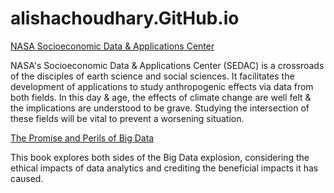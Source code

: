 # alishachoudhary.GitHub.io
[NASA Socioeconomic Data & Applications Center](https://sedac.ciesin.columbia.edu/)


NASA's Socioeconomic Data & Applications Center (SEDAC) is a crossroads of the disciples of earth science and social sciences. It facilitates the development of applications to study anthropogenic effects via data from both fields. In this day & age, the effects of climate change are well felt & the implications are understood to be grave. Studying the intersection of these fields will be vital to prevent a worsening situation. 

[The Promise and Perils of Big Data](https://www.aspeninstitute.org/wp-content/uploads/files/content/docs/pubs/The_Promise_and_Peril_of_Big_Data.pdf)

This book explores both sides of the Big Data explosion, considering the ethical impacts of data analytics and crediting the beneficial impacts it has caused.
